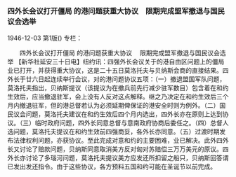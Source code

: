 ### 四外长会议打开僵局  的港问题获重大协议　限期完成盟军撤退与国民议会选举

1946-12-03
第1版()
专栏：

　　四外长会议打开僵局
    的港问题获重大协议
  　限期完成盟军撤退与国民议会选举
    【新华社延安三十日电】纽约讯：四强外长会议关于的港自由区问题上的僵局业已打开，并获得重大协议，这是二十五日莫洛托夫与贝纳斯会商的直接结果。四外长于廿六日起连续举行会议，对的港问题协议五项：（一）撤退盟国军队问题，莫洛托夫指出，贝纳斯提议（该提议为在撤兵前先行减少驻军数目）包含着在和约生效后，应当撤退驻军，会上没有人反对这点解释。继之乃决定在和约生效后三个月内撤退驻军，但的港总督若认为必须延期俾保证的港安全时则为例外。（二）国民议会问题，莫洛托夫建议在和约生效后四个月内选出，四外长亦在原则上达到协议。（三）临时政府问题，四外长同意总督与意南政府协商后委任之。（四）总督人选问题，莫洛托夫提议在和约生效前四强商妥，各外长亦同意。（五）过渡时期发布法律权利问题，亦获协议。至此完成对意和约的主要困难，业已解决。此外四外长又讨论了赔款问题，贝纳斯同意取消美方反对匈对苏赔偿三万万美元的原议。四外长亦讨论了多瑙河问题，莫洛托夫提议美方应发还所扣留之船只，贝纳斯回答谓已发出发还指令。由于这些协议，各方预料五国和约可能在圣诞节以前完成。

